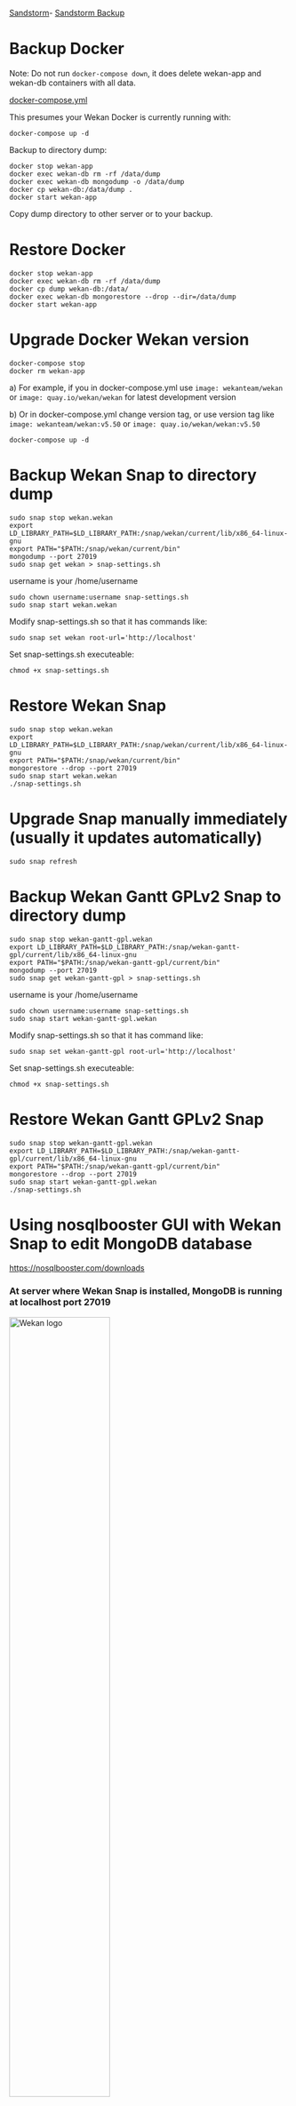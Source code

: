 [Sandstorm](https://github.com/wekan/wekan/wiki/Sandstorm)- [Sandstorm Backup](https://github.com/wekan/wekan/wiki/Export-from-Wekan-Sandstorm-grain-.zip-file)

# Backup Docker

Note: Do not run `docker-compose down`, it does delete wekan-app and wekan-db containers with all data.

[docker-compose.yml](https://raw.githubusercontent.com/wekan/wekan/master/docker-compose.yml)

This presumes your Wekan Docker is currently running with:
```
docker-compose up -d
```
Backup to directory dump:
```
docker stop wekan-app
docker exec wekan-db rm -rf /data/dump
docker exec wekan-db mongodump -o /data/dump
docker cp wekan-db:/data/dump .
docker start wekan-app
```
Copy dump directory to other server or to your backup.

# Restore Docker
```
docker stop wekan-app
docker exec wekan-db rm -rf /data/dump
docker cp dump wekan-db:/data/
docker exec wekan-db mongorestore --drop --dir=/data/dump
docker start wekan-app
```
# Upgrade Docker Wekan version
```
docker-compose stop
docker rm wekan-app
```
a) For example, if you in docker-compose.yml use `image: wekanteam/wekan` or `image: quay.io/wekan/wekan` for latest development version

b) Or in docker-compose.yml change version tag, or use version tag like `image: wekanteam/wekan:v5.50` or `image: quay.io/wekan/wekan:v5.50`
```
docker-compose up -d
```

# Backup Wekan Snap to directory dump
```
sudo snap stop wekan.wekan
export LD_LIBRARY_PATH=$LD_LIBRARY_PATH:/snap/wekan/current/lib/x86_64-linux-gnu
export PATH="$PATH:/snap/wekan/current/bin"
mongodump --port 27019
sudo snap get wekan > snap-settings.sh
```
username is your /home/username
```
sudo chown username:username snap-settings.sh
sudo snap start wekan.wekan
```
Modify snap-settings.sh so that it has commands like:
```
sudo snap set wekan root-url='http://localhost'
```
Set snap-settings.sh executeable:
```
chmod +x snap-settings.sh
```

# Restore Wekan Snap
```
sudo snap stop wekan.wekan
export LD_LIBRARY_PATH=$LD_LIBRARY_PATH:/snap/wekan/current/lib/x86_64-linux-gnu
export PATH="$PATH:/snap/wekan/current/bin"
mongorestore --drop --port 27019
sudo snap start wekan.wekan
./snap-settings.sh
```
# Upgrade Snap manually immediately (usually it updates automatically)

```
sudo snap refresh
```

# Backup Wekan Gantt GPLv2 Snap to directory dump
```
sudo snap stop wekan-gantt-gpl.wekan
export LD_LIBRARY_PATH=$LD_LIBRARY_PATH:/snap/wekan-gantt-gpl/current/lib/x86_64-linux-gnu
export PATH="$PATH:/snap/wekan-gantt-gpl/current/bin"
mongodump --port 27019
sudo snap get wekan-gantt-gpl > snap-settings.sh
```
username is your /home/username
```
sudo chown username:username snap-settings.sh
sudo snap start wekan-gantt-gpl.wekan
```
Modify snap-settings.sh so that it has command like:
```
sudo snap set wekan-gantt-gpl root-url='http://localhost'
```
Set snap-settings.sh executeable:
```
chmod +x snap-settings.sh
```

# Restore Wekan Gantt GPLv2 Snap
```
sudo snap stop wekan-gantt-gpl.wekan
export LD_LIBRARY_PATH=$LD_LIBRARY_PATH:/snap/wekan-gantt-gpl/current/lib/x86_64-linux-gnu
export PATH="$PATH:/snap/wekan-gantt-gpl/current/bin"
mongorestore --drop --port 27019
sudo snap start wekan-gantt-gpl.wekan
./snap-settings.sh
```

# Using nosqlbooster GUI with Wekan Snap to edit MongoDB database

https://nosqlbooster.com/downloads

### At server where Wekan Snap is installed, MongoDB is running at localhost port 27019

<img src="https://wekan.github.io/nosqlbooster-basic-connection.png" width="60%" alt="Wekan logo" />

### You can tunnel via SSH to server, using password auth or private key auth dropdown selection

<img src="https://wekan.github.io/nosqlbooster-ssh-tunnel.png" width="60%" alt="Wekan logo" />

# Scheduled backups to local or remote server

For below scheduled backup scripts, no info from above of this wiki page is required. Backup scripts below have the required settings.

This does backup of [Wekan+RocketChat snap databases](https://github.com/wekan/wekan/wiki/OAuth2) and php website etc.

If you need to backup some remote server or cloud, you can use scp, or read [rclone docs](https://rclone.org/docs/) about how to configure saving to some other remote server or cloud.

The following .sh bash scripts are added as root user to your `/root/` directory.

Backups are created to subdirectories of `/root/backups/`.

Cron is used to schedule backups, for example once a day.

1. To add bash scripts, you change to root user with this command, and your sudo or root password.
```
sudo su
```
2. Use nano editor for editing cron. If you don't have it installed, type:
```
apt install nano
```
3. Then we set text editor to be nano. Otherwise it probably uses vi, that is harder to use.
```
export EDITOR=nano
```
4. Now we start editing cron scheduler. 
```
crontab -e
```
For more info how to make cron time, see https://crontab.guru

In this example, we set backups every day at 04:00, then it runs backup.sh script, and saves output of the backup commands to the bottom of textfile backup.log.txt
```
# m h  dom mon dow   command
0 4 * * * /root/backup.sh >> /root/backup.log.txt 2>&1
```
- For changing to `/root` directory, type: `cd /root`
- for editing backup.sh file, type: `nano backup.sh`
- For saving in nano, press Ctrl-o Enter
- For exiting nano, press Ctrl-x Enter
- Set every .sh file as executeable, for example: `chmod +x backup.sh`

This is content of `backup.sh` script. It runs all the other backup scripts.
If you do not need to backup rocketchat or website, or do not need to use rclone,
you don't need to add those command lines at all.
```
cd /root
./backup-wekan.sh
./backup-rocketchat.sh
./backup-website.sh
rclone move backups cloudname:backup.example.com
```
More about rclone:

/root/rclone-ls-all.sh , shows directory contests at cloud:
```
rclone lsd cloudname:
```
In this example, cron does run backup scripts as root.
This is if you edit cron with command `crontab -e` as root user,
so it edits the cron of root user.

If mongodump command works as normal user for you, you could instead
run backups as normal user, by exiting root user with `exit` and
then as normal user editing cron with `crontab -e`.
You can also list current cron with command `crontab -l`.

If you like to backup Wekan snap settings with this command, then it
only works with sudo at front, or as a root user without sudo at front.
```
sudo snap get wekan > snap-settings.txt
```

This below is backup script for backing up Wekan.

/root/backup-wekan.sh
```
#!/bin/bash

makeDump()
{

    # Backups will be created below this directory.
    backupdir="/root/backups/wekan"

    # Gets the version of the snap.
    version=$(snap list | grep wekan | awk -F ' ' '{print $3}')

    # Gets current time to variable "now"
    now=$(date +'%Y-%m-%d_%H.%M.%S')

    # Creates new backup directory like BACKUPDIR/BACKUPVERSIO-TIMENOW
    mkdir -p $backupdir/$version-$now

    # Targets the dump file.
    #dump=$"/snap/wekan/$version/bin/mongodump"

    # Changes to backup directory
    cd $backupdir/$version-$now

    # Backup Caddy settings
    snap get wekan > snap-settings.txt

    # Show text that database backup is in progress
    printf "\nThe database backup is in progress.\n\n"

    # Backup to current directory, creates subdirectory called "dump"
    # with database dump files
    mongodump --port 27019

    # Change diretory (=cd) to parent directory
    cd ..

    # Show text "Makes the tar.gz archive file"
    printf "\nMakes the tar.gz archive file.\n"

    # Creates tar.gz archive file. This works similarly like creating .zip file.
    tar -zcvf $version-$now.tar.gz $version-$now

    # Delete temporary files that have already been
    # compressed to above tar.gz file
    rm -rf $version-$now

    # Shows text "Backup done."
    printf "\nBackup done.\n"

    # Show where backup archive file is.
    echo "Backup is archived to .tar.gz file at $backupdir/${version}-${now}.tar.gz"
}

# Checks is the user is sudo/root
if [ "$UID" -ne "0" ]
then
    echo "This program must be launched with sudo/root."
    exit 1
fi

# Starts
makeDump
```
/root/backup-rocketchat.sh
```
#!/bin/bash

makeDump()
{

    backupdir="/root/backups/rocketchat"

    # Gets the version of the snap.
    version=$(snap list | grep wekan | awk -F ' ' '{print $3}')

    # Prepares.
    now=$(date +'%Y-%m-%d_%H.%M.%S')
    mkdir -p $backupdir/$version-$now

    # Targets the dump file.
    dump=$"/snap/wekan/$version/bin/mongodump"

    # Makes the backup.
    cd $backupdir/$version-$now
    printf "\nThe database backup is in progress.\n\n"
    $dump --port 27017

    # Makes the tar.gz file.
    cd ..
    printf "\nMakes the tar.gz file.\n"
    tar -zcvf $version-$now.tar.gz $version-$now

    # Cleanups
    rm -rf $version-$now

    # End.
    printf "\nBackup done.\n"
    echo "Backup is archived to .tar.gz file at $backupdir/${version}-${now}.tar.gz"
}

# Checks is the user is sudo/root
if [ "$UID" -ne "0" ]
then
    echo "This program must be launched with sudo/root."
    exit 1
fi

# Starts
makeDump
```
/root/backup-website.sh
```
#!/bin/bash

makeDump()
{

    backupdir="/root/backups/example.com"

    # Gets the version of the snap.
    version=$(snap list | grep wekan | awk -F ' ' '{print $3}')

    # Prepares.
    now=$(date +'%Y-%m-%d_%H.%M.%S')
    mkdir -p $backupdir/$version-$now

    # Makes the backup.
    cd $backupdir/$version-$now
    printf "\nThe file backup is in progress.\n\n"

    # Makes the tar.gz file.
    cd ..
    printf "\nMakes the tar.gz file.\n"
    cp -pR /var/snap/wekan/common/example.com $version-$now
    tar -zcvf $version-$now.tar.gz $version-$now

    # Cleanups
    rm -rf $version-$now

    # End.
    printf "\nBackup done.\n"
    echo "Backup is archived to .tar.gz file at $backupdir/${version}-${now}.tar.gz"
}

# Checks is the user is sudo/root
if [ "$UID" -ne "0" ]
then
    echo "This program must be launched with sudo/root."
    exit 1
fi

# Starts
makeDump
```
/var/snap/wekan/common/Caddyfile
```
chat.example.com {
	proxy / localhost:3000 {
	  websocket
	  transparent
	}
}

https://boards.example.com {
	proxy / localhost:3001 {
	  websocket
	  transparent
	}
}

example.com {
	root /var/snap/wekan/common/example.com
	fastcgi / /var/run/php/php7.0-fpm.sock php
}

matomo.example.com {
        root /var/snap/wekan/common/matomo.example.com
        fastcgi / /var/run/php/php7.0-fpm.sock php
}

# Example CloudFlare free wildcard SSL Origin Certificate, there is example.com.pem at certificates directory with private key at to and cert at bottom.
http://example.com https://example.com {
        tls {
            load /var/snap/wekan/common/certificates
            alpn http/1.1
        }
        root /var/snap/wekan/common/example.com
        browse
}

static.example.com {
	root /var/snap/wekan/common/static.example.com
}
```

## Related talk about MongoDB backup

Related talk, search for "mongodb" this page:
https://fosdem.org/2020/schedule/events/

There is this:

Percona Backup for MongoDB: Status and Plans

Open Source solution for consistent backups of multi-shard MongoDB

- [Slides](https://fosdem.org/2020/schedule/event/perconamongodb/attachments/slides/3768/export/events/attachments/perconamongodb/slides/3768/Percona_Backup_for_MongoDB.pdf)
- [Video webm](https://video.fosdem.org/2020/UD2.119/perconamongodb.webm)
- [Same Video mp4](https://video.fosdem.org/2020/UD2.119/perconamongodb.mp4)

## Related Sandstorm issue

[Creating a backup while the grain is running could cause corruption](https://github.com/sandstorm-io/sandstorm/issues/3186).

## Combining old and new Wekan version data

Note: Do mongodump/mongorestore only when Wekan is stopped: wekan.wekan (Snap) or wekan-app (Docker).

1. From new Wekan export all boards to Wekan JSON.
2. Backup new Wekan with mongodump.
3. Backup old Wekan with mongodump.
4. Restore old Wekan data to new Wekan with mongorestore.
5. Restore new Wekan JSON exported boards by importing them.

## Rescuing board that does not load

Wekan web UI Import/Export JSON does not have all content currently. To upgrade from old Wekan version, use mongodump/mongorestore to newest Wekan, like described below.

To import big JSON file, on Linux you can use xclip to copy textfile to clipboard:
```
sudo apt-get install xclip
cat board.json | xclip -se c
```
Then paste to webbrowser Wekan Add Board / Import / From previous export.

You can [save all MongoDB database content as JSON files](https://github.com/wekan/wekan/wiki/Export-from-Wekan-Sandstorm-grain-.zip-file). Files are base64 encoded in JSON files.

Export board to Wekan JSON, and import as Wekan JSON can make some part of board to load, but you should check is some data missing.

With Wekan Snap, you can use [nosqlbooster GUI](https://nosqlbooster.com/downloads) to login through SSH to Wekan server localhost port 27019 and browse data.

You could use [daff](https://github.com/paulfitz/daff) to compare tables.

## Using Snap Mongo commands on your bash CLI

Add to your `~/.bashrc`
```
export LD_LIBRARY_PATH=$LD_LIBRARY_PATH:/snap/wekan/current/lib/x86_64-linux-gnu
export PATH="$PATH:/snap/wekan/current/bin"
```
Then you can backup:
```
mongodump --port 27019
```
And restore:
```
mongorestore --drop --port 27019
```

## MongoDB shell on Wekan Snap

mongoshell.sh
```bash
#/bin/bash
export LC_ALL=C
export LD_LIBRARY_PATH=$LD_LIBRARY_PATH:/snap/wekan/current/lib/x86_64-linux-gnu
version=$(snap list | grep wekan | awk -F ' ' '{print $3}')
mongo=$"/snap/wekan/$version/bin/mongo"
$mongo --port 27019
```

***

# Snap backup-restore v2

Originally from https://github.com/wekan/wekan-snap/issues/62#issuecomment-470622601

## Backup

wekan-backup.sh
```
#!/bin/bash
export LC_ALL=C
export LD_LIBRARY_PATH=$LD_LIBRARY_PATH:/snap/wekan/current/lib/x86_64-linux-gnu

version=$(snap list | grep wekan | awk -F ' ' '{print $3}')
now=$(date +"%Y%m%d-%H%M%S")
parent_dir="/data/backups/wekan"
backup_dir="${parent_dir}/${now}"
log_file="${parent_dir}/backup-progress.log.${now}"

error () {
  printf "%s: %s\n" "$(basename "${BASH_SOURCE}")" "${1}" >&2
  exit 1
}

trap 'error "An unexpected error occurred."' ERR

take_backup () {
  mkdir -p "${backup_dir}"

  cd "${backup_dir}"

  /snap/wekan/$version/bin/mongodump --quiet --port 27019

  cd ..

  tar -zcf "${now}.tar.gz" "${now}"

  rm -rf "${now}"
}

printf "\n======================================================================="
printf "\nWekan Backup"
printf "\n======================================================================="
printf "\nBackup in progress..."

take_backup 2> "${log_file}"

if [[ -s "${log_file}" ]]
then
  printf "\nBackup failure! Check ${log_file} for more information."
  printf "\n=======================================================================\n\n"
else
  rm "${log_file}"
  printf "...SUCCESS!\n"
  printf "Backup created at ${backup_dir}.tar.gz"
  printf "\n=======================================================================\n\n"
fi
```
wekan-restore.sh
```
#!/bin/bash
export LC_ALL=C
export LD_LIBRARY_PATH=$LD_LIBRARY_PATH:/snap/wekan/current/lib/x86_64-linux-gnu

makesRestore()
{
    file=$1

    ext=$"$(basename $file)"
    parentDir=$"${file:0:${#file}-${#ext}}"
    cd "${parentDir}"

    printf "\nMakes the untar of the archive.\n"

    tar -zxvf "${file}"
    file="${file:0:${#file}-7}"

    version=$(snap list | grep wekan | awk -F ' ' '{print $3}')

    restore=$"/snap/wekan/${version}/bin/mongorestore"

    printf "\nThe database restore is in progress.\n\n"

    ## Only if you get errors about existing indexes, use this below instead:
    ## $restore --quiet --drop --noIndexRestore -d wekan --port 27019 "${file}/dump/wekan"

    $restore --quiet --drop -d wekan --port 27019 "${file}/dump/wekan"

    rm -rf "${file}"

    printf "\nRestore done.\n"
}

makesRestore $1
```

***

# Snap backup-restore v1

## Backup script for MongoDB Data, if running Snap MongoDB at port 27019

```sh
#!/bin/bash

makeDump()
{
    # Gets the version of the snap.
    version=$(snap list | grep wekan | awk -F ' ' '{print $3}')

    # Prepares.
    now=$(date +'%Y-%m-%d_%H.%M.%S')
    mkdir -p /var/backups/wekan/$version-$now

    # Targets the dump file.
    dump=$"/snap/wekan/$version/bin/mongodump"

    # Makes the backup.
    cd /var/backups/wekan/$version-$now
    printf "\nThe database backup is in progress.\n\n"
    $dump --port 27019

    # Makes the tar.gz file.
    cd ..
    printf "\nMakes the tar.gz file.\n"
    tar -zcvf $version-$now.tar.gz $version-$now

    # Cleanups
    rm -rf $version-$now

    # End.
    printf "\nBackup done.\n"
    echo "Backup is archived to .tar.gz file at /var/backups/wekan/${version}-${now}.tar.gz"
}

# Checks is the user is sudo/root
if [ "$UID" -ne "0" ]
then
    echo "This program must be launched with sudo/root."
    exit 1
fi


# Starts
makeDump

```

## Restore script for MongoDB Data, if running Snap MongoDB at port 27019 with a tar.gz archive.

```sh
#!/bin/bash

makesRestore()
{
    # Prepares the folder used for the backup.
    file=$1
    if [[ "$file" != *tar.gz* ]]
    then
        echo "The backup archive must be a tar.gz."
        exit -1
    fi

    # Goes into the parent directory.
    ext=$"$(basename $file)"
    parentDir=$"${file:0:${#file}-${#ext}}"
    cd $parentDir

    # Untar the archive.
    printf "\nMakes the untar of the archive.\n"
    tar -zxvf $file
    file="${file:0:${#file}-7}"
    
    # Gets the version of the snap.
    version=$(snap list | grep wekan | awk -F ' ' '{print $3}')

    # Targets the dump file.
    restore=$"/snap/wekan/$version/bin/mongorestore"

    # Restores.
    printf "\nThe database restore is in progress.\n\n"
    ## Only if you get errors about existing indexes, use this below instead:
    ## $restore --drop --noIndexRestore wekan --port 27019 $file/dump/wekan
    $restore --drop wekan --port 27019 $file/dump/wekan
    printf "\nRestore done.\n"

    # Cleanups
    rm -rf $file
}

# Checks is the user is sudo/root.
if [ "$UID" -ne "0" ]
then
    echo "This program must be launched with sudo/root."
    exit 1
fi


# Start.
makesRestore $1

```

## Docker Backup and Restore

[Docker Backup and Restore](https://github.com/wekan/wekan/wiki/Export-Docker-Mongo-Data)

[Wekan Docker Upgrade](https://github.com/wekan/wekan-mongodb#backup-before-upgrading)

## Snap Backup

[Snap Backup and Restore](https://github.com/wekan/wekan-snap/wiki/Backup-and-restore)

[Wekan Snap upgrade](https://github.com/wekan/wekan-snap/wiki/Install#5-install-all-snap-updates-automatically-between-0200am-and-0400am)

## Sandstorm Backup

Download Wekan grain with arrow down download button to .zip file. You can restore it later.

[Export data from Wekan Sandstorm grain .zip file](https://github.com/wekan/wekan/wiki/Export-from-Wekan-Sandstorm-grain-.zip-file)

## <a name="cloudron">Cloudron

If those [Backup](https://github.com/wekan/wekan/wiki/Backup) ways are not easily found at [Cloudron](https://github.com/wekan/wekan/wiki/Cloudron), one way is to install [Redash](https://redash.io/) and then backup this way:

Redash works with this kind of queries:
```
{
	"collection": "accountSettings",
	"query": {
		"type": 1
	},
	"fields": {
		"_id": 1,
		"booleanValue": 1,
		"createdAt": 1,
		"modifiedAt": 1,		
	}
}
```
So:

1) Create this kind of query:
```
{
	"collection": "boards"
}
```

Later when you modify query, you can remove text like boards with double-click-with-mouse and delete-key-at-keyboard (or select characters with mouse and delete-key-at-keyboard), and then click collection/table >> button to insert name of next collection/table.

2) Click Save

3) Click Execute. This will cache query for use with REST API.

4) Click at right top [...] => Show API key

It looks like this:

https://redash.example.com/api/queries/1/results.json?api_key=...

5) Only when saving first collection/table, Save API key to text file script like this `dl.sh` 
```
#!/bin/bash

# Example: ./dl.sh boards

export APIKEY=https://redash.example.com/api/queries/1/results.json?api_key=...

curl -o $1.json $APIKEY
```

6) Run save script like:
```
./dl.sh boards
```
Note: 1) Save 2) Execute => webbrowser can give this kind of timeout,
but downloading with API script still works:

> wekan
> Error running query: failed communicating with server. Please check your Internet connection and try again.

7) Repeat steps 1-4 and 6 for every collection/table like boards,cards, etc

8) Remove from downloaded .json files extra query related data, so that it is similar like [any other Wekan database backup JSON files](https://github.com/wekan/wekan/wiki/Export-from-Wekan-Sandstorm-grain-.zip-file)

9) Insert data to some other Wekan install with nosqlbooster like mentioned at page [Backup](https://github.com/wekan/wekan/wiki/Backup)


